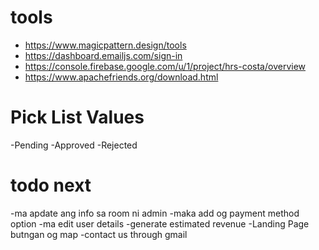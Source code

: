 # tools
 - https://www.magicpattern.design/tools
 - https://dashboard.emailjs.com/sign-in
 - https://console.firebase.google.com/u/1/project/hrs-costa/overview
 - https://www.apachefriends.org/download.html

# Pick List Values
-Pending
-Approved
-Rejected

# todo next
-ma apdate ang info sa room ni admin
-maka add og payment method option
-ma edit user details
-generate estimated revenue
-Landing Page butngan og map
-contact us through gmail

